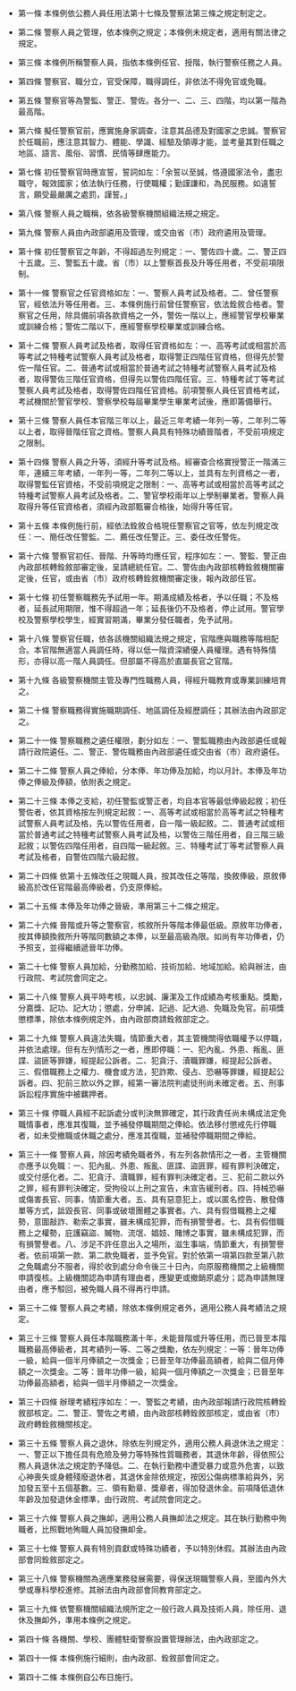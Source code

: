 * 第一條 本條例依公務人員任用法第十七條及警察法第三條之規定制定之。

* 第二條 警察人員之管理，依本條例之規定；本條例未規定者，適用有關法律之規定。

* 第三條 本條例所稱警察人員，指依本條例任官、授階，執行警察任務之人員。

* 第四條 警察官、職分立，官受保障，職得調任，非依法不得免官或免職。

* 第五條 警察官等為警監、警正、警佐。各分一、二、三、四階，均以第一階為最高階。

* 第六條 擬任警察官前，應實施身家調查，注意其品德及對國家之忠誠。警察官於任職前，應注意其智力、體能、學識、經驗及領導才能，並考量其對任職之地區、語言、風俗、習慣、民情等肆應能力。

* 第七條 初任警察官時應宣誓，誓詞如左：「余誓以至誠，恪遵國家法令，盡忠職守，報效國家；依法執行任務，行使職權；勤謹謙和，為民服務。如違誓言，願受最嚴厲之處罰，謹誓。」

* 第八條 警察人員之職稱，依各級警察機關組織法規之規定。

* 第九條 警察人員由內政部遴用及管理，或交由省（市）政府遴用及管理。

* 第十條 初任警察官之年齡，不得超過左列規定：一、警佐四十歲。二、警正四十五歲。三、警監五十歲。省（市）以上警察首長及升等任用者，不受前項限制。

* 第十一條 警察官之任官資格如左：一、警察人員考試及格者。二、曾任警察官，經依法升等任用者。三、本條例施行前曾任警察官，依法銓敘合格者。警察官之任用，除具備前項各款資格之一外，警佐一階以上，應經警官學校畢業或訓練合格；警佐二階以下，應經警察學校畢業或訓練合格。

* 第十二條 警察人員考試及格者，取得任官資格如左：一、高等考試或相當於高等考試之特種考試警察人員考試及格者，取得警正四階任官資格，但得先於警佐一階任官。二、普通考試或相當於普通考試之特種考試警察人員考試及格者，取得警佐三階任官資格，但得先以警佐四階任官。三、特種考試丁等考試警察人員考試及格者，取得警佐四階任官資格。前項警察人員任官資格考試，考試機關於警官學校、警察學校每屆畢業學生畢業考試後，應即籌備舉行。

* 第十三條 警察人員任本官階三年以上，最近三年考績一年列一等，二年列二等以上者，取得晉階任官之資格。警察人員具有特殊功績晉階者，不受前項規定之限制。

* 第十四條 警察人員之升等，須經升等考試及格。經審查合格實授警正一階滿三年，連續三年考績，一年列一等，二年列二等以上，並具有左列資格之一者，取得警監任官資格，不受前項規定之限制：一、高等考試或相當於高等考試之特種考試警察人員考試及格者。二、警官學校兩年以上學制畢業者。警察人員取得升等任官資格者，須經內政部甄審合格後，始得升等任官。

* 第十五條 本條例施行前，經依法銓敘合格現任警察官之官等，依左列規定改任：一、簡任改任警監。二、薦任改任警正。三、委任改任警佐。

* 第十六條 警察官初任、晉階、升等時均應任官，程序如左：一、警監、警正由內政部核轉銓敘部審定後，呈請總統任官。二、警佐由內政部核轉銓敘機關審定後，任官，或由省（市）政府核轉銓敘機關審定後，報內政部任官。

* 第十七條 初任警察職務先予試用一年。期滿成績及格者，予以任職；不及格者，延長試用期限，惟不得超過一年；延長後仍不及格者，停止試用。警官學校及警察學校學生，經實習期滿，畢業分發任職者，免予試用。

* 第十八條 警察官任職，依各該機關組織法規之規定，官階應與職務等階相配合。本官階無適當人員調任時，得以低一階資深績優人員權理。遇有特殊情形，亦得以高一階人員調任。但部屬不得高於直屬長官之官階。

* 第十九條 各級警察機關主管及專門性職務人員，得經升職教育或專業訓練培育之。

* 第二十條 警察職務得實施職期調任、地區調任及經歷調任；其辦法由內政部定之。

* 第二十一條 警察職務之遴任權限，劃分如左：一、警監職務由內政部遴任或報請行政院遴任。二、警正、警佐職務由內政部遴任或交由省（市）政府遴任。

* 第二十二條 警察人員之俸給，分本俸、年功俸及加給，均以月計。本俸及年功俸之俸級及俸額，依附表之規定。

* 第二十三條 本俸之支給，初任警監或警正者，均自本官等最低俸級起敘；初任警佐者，依其資格按左列規定起敘：一、高等考試或相當於高等考試之特種考試警察人員考試及格，先以警佐任用者，自一階一級起敘。二、普通考試或相當於普通考試之特種考試警察人員考試及格，以警佐三階任用者，自三階三級起敘；以警佐四階任用者，自四階一級起敘。三、特種考試丁等考試警察人員考試及格者，自警佐四階六級起敘。

* 第二十四條 依第十五條改任之現職人員，按其改任之等階，換敘俸級，原敘俸級高於改任官階最高俸級者，仍支原俸給。

* 第二十五條 本俸及年功俸之晉級，準用第三十二條之規定。

* 第二十六條 晉階或升等之警察官，核敘所升等階本俸最低級。原敘年功俸者，按其俸額換敘所升等階同數額之本俸，以至最高級為限。如尚有年功俸者，仍予照支，並得繼續遞晉年功俸。

* 第二十七條 警察人員加給，分勤務加給、技術加給、地域加給。給與辦法，由行政院、考試院會同定之。

* 第二十八條 警察人員平時考核，以忠誠、廉潔及工作成績為考核重點。獎勵，分嘉獎、記功、記大功；懲處，分申誡、記過、記大過、免職及免官。前項獎懲標準，除依本條例規定外，由內政部商請銓敘部定之。

* 第二十九條 警察人員違法失職，情節重大者，其主管機關得依職權予以停職，并依法處理。但有左列情形之一者，應即停職：一、犯內亂、外患、叛亂、匪諜、盜匪等罪嫌，經提起公訴者。二、犯貪汙、瀆職罪嫌，經提起公訴者。三、假借職務上之權力、機會或方法，犯詐欺、侵占、恐嚇等罪嫌，經提起公訴者。四、犯前三款以外之罪，經第一審法院判處徒刑尚未確定者。五、刑事訴訟程序實施中被羈押者。

* 第三十條 停職人員經不起訴處分或判決無罪確定，其行政責任尚未構成法定免職情事者，應准其復職，並予補發停職期間之俸給。依法移付懲戒先行停職者，如未受撤職或休職之處分，應准其復職，並補發停職期間之俸給。

* 第三十一條 警察人員，除因考績免職者外，有左列各款情形之一者，主管機關亦應予以免職：一、犯內亂、外患、叛亂、匪諜、盜匪罪，經有罪判決確定，或交付感化者。二、犯貪汙、瀆職罪，經有罪判決確定者。三、犯前二款以外之罪，經有罪判決確定，受拘役以上刑之宣告，未宣告緩刑者。四、持械恐嚇或傷害長官、同事，情節重大者。五、具有惡意犯上，或以匿名控告、散發傳單等方式，詆毀長官、同事或破壞團體之事實者。六、具有假借職務上之權勢，意圖敲詐、勒索之事實，雖未構成犯罪，而有損警譽者。七、具有假借職務上之權勢，庇護竊盜、贓物、流氓、娼妓、賭博之事實，雖未構成犯罪，而有損警譽者。八、涉足不許任意出入之場所，滋生事端，情節重大，有損警譽者。依前項第一款、第二款免職者，並予免官。對於依第一項第四款至第八款之免職處分不服者，得於收到處分命令後三十日內，向原服務機關之上級機關申請復核。上級機關認為申請有理由者，應變更或撤銷原處分；認為申請無理由者，應予駁回，被免職人員不得再行申請。

* 第三十二條 警察人員之考績，除依本條例規定者外，適用公務人員考績法之規定。

* 第三十三條 警察人員任本階職務滿十年，未能晉階或升等任用，而已晉至本階職務最高俸級者，其考績列一等、二等之獎勵，依左列規定：一等：晉年功俸一級，給與一個半月俸額之一次獎金；已晉至年功俸最高額者，給與二個月俸額之一次獎金。二等：晉年功俸一級，給與一個月俸額之一次獎金；已晉至年功俸最高額者，給與一個半月俸額之一次獎金。

* 第三十四條 辦理考績程序如左：一、警監之考績，由內政部報請行政院核轉銓敘部核定。二、警正、警佐之考績，由內政部核轉銓敘部核定，或由省（市）政府轉銓敘機關核定。

* 第三十五條 警察人員之退休，除依左列規定外，適用公務人員退休法之規定：一、警正以下擔任具有危險及勞力等特殊性質職務者，其退休年齡，得依照公務人員退休法之規定酌予降低。二、在執行勤務中遭受暴力或意外危害，以致心神喪失或身體殘廢退休者，其退休金除依規定，按因公傷病標準給與外，另加發五至十五個基數。三、領有勳章、獎章者，得加發退休金。前項降低退休年齡及加發退休金標準，由行政院、考試院會同定之。

* 第三十六條 警察人員之撫卹，適用公務人員撫卹法之規定。其在執行勤務中殉職者，比照戰地殉職人員加發撫卹金。

* 第三十七條 警察人員有特別貢獻或特殊功績者，予以特別休假。其辦法由內政部會同銓敘部定之。

* 第三十八條 警察機關為適應業務發展需要，得保送現職警察人員，至國內外大學或專科學校進修。其辦法由內政部會同教育部定之。

* 第三十九條 依警察機關組織法規所定之一般行政人員及技術人員，除任用、退休及撫卹外，準用本條例之規定。

* 第四十條 各機關、學校、團體駐衛警察設置管理辦法，由內政部定之。

* 第四十一條 本條例施行細則，由內政部、銓敘部會同定之。

* 第四十二條 本條例自公布日施行。


